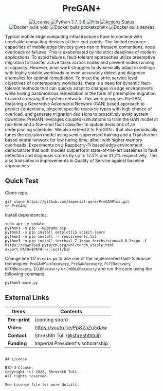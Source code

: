 <h1 align="center">PreGAN+</h1>
<div align="center">
  <a href="https://github.com/imperial-qore/PreGAN/blob/master/LICENSE">
    <img src="https://img.shields.io/badge/License-BSD%203--Clause-red.svg" alt="License">
  </a>
   <a>
    <img src="https://img.shields.io/badge/python-3.7%20%7C%203.8-blue.svg" alt="Python 3.7, 3.8">
  </a>
   <a>
    <img src="https://hits.seeyoufarm.com/api/count/incr/badge.svg?url=https%3A%2F%2Fgithub.com%2Fimperial-qore%2FPreGAN&count_bg=%23FFC401&title_bg=%23555555&icon=&icon_color=%23E7E7E7&title=hits&edge_flat=false" alt="Hits">
  </a>
   <a href="https://github.com/imperial-qore/PreGAN/actions">
    <img src="https://github.com/imperial-qore/COSCO/workflows/DeFog-Benchmarks/badge.svg" alt="Actions Status">
  </a>
 <br>
   <a>
    <img src="https://img.shields.io/docker/pulls/shreshthtuli/yolo?label=docker%20pulls%3A%20yolo" alt="Docker pulls yolo">
  </a>
   <a>
    <img src="https://img.shields.io/docker/pulls/shreshthtuli/pocketsphinx?label=docker%20pulls%3A%20pocketsphinx" alt="Docker pulls pocketsphinx">
  </a>
   <a>
    <img src="https://img.shields.io/docker/pulls/shreshthtuli/aeneas?label=docker%20pulls%3A%20aeneas" alt="Docker pulls aeneas">
  </a>
</div>

Typical mobile edge computing infrastructures have to contend with unreliable computing devices at their end-points. The limited resource capacities of mobile edge devices gives rise to frequent contentions, node overloads or failures. This is exacerbated by the strict deadlines of modern applications. To avoid failures, fault-tolerant approaches utilize preemptive migration to transfer active tasks across nodes and prevent nodes running at capacity. However, prior work struggles to dynamically adapt in settings with highly volatile workloads or even accurately detect and diagnose anomalies for optimal remediation. To meet the strict service level objectives of contemporary workloads, there is a need for dynamic fault-tolerant methods that can quickly adapt to changes in edge environments while having parsimonious remediation in the form of preemptive migration to avoid stressing the system network. This work proposes PreGAN, featuring a Generative Adversarial Network (GAN) based approach to predict contentions, pinpoint specific resource types with high chance of overload, and generate migration decisions to proactively avoid system downtime. PreGAN leverages coupled-simulations to train the GAN model at run-time and a few-shot fault classifier to update decisions of an underpinning scheduler. We also extend it to PreGAN+ that also periodically tunes the decision model using semi-supervised training and a Transformer based neural network for low tuning time, albeit with higher memory overheads.  Experiments on a Raspberry-Pi based edge environment demonstrate that both models outperform state-of-the-art baselines in fault detection and diagnosis scores by up to 12.5% and 31.2% respectively. This also translates in improvements in Quality of Service against baseline approaches.

## Quick Test
Clone repo.
```console
git clone https://github.com/imperial-qore/PreGANPlus.git
cd PreGAN/
```
Install dependencies.
```console
sudo apt -y update
python3 -m pip --upgrade pip
python3 -m pip install matplotlib scikit-learn
python3 -m pip install -r requirements.txt
python3 -m pip install torch==1.7.1+cpu torchvision==0.8.2+cpu -f https://download.pytorch.org/whl/torch_stable.html
export PATH=$PATH:~/.local/bin
```
Change line 117 in `main.py` to use one of the implemented fault-tolerance techniques: `PreGANPlusRecovery`, `PreGANRecovery`, `PCFTRecovery`, `DFTMRecovery`, `ECLBRecovery` or `CMODLBRecovery` and run the code using the following command.
```console
python3 main.py
````

## External Links
| Items | Contents | 
| --- | --- |
| **Pre-print** | (coming soon) |
| **Video** | https://youtu.be/Pp82aZu5dJw |
| **Contact**| Shreshth Tuli ([@shreshthtuli](https://github.com/shreshthtuli))  |
| **Funding**| Imperial President's scholarship |


```

## License

BSD-3-Clause. 
Copyright (c) 2022, Shreshth Tuli.
All rights reserved.

See License file for more details.
